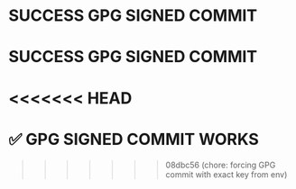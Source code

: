 # SUCCESS GPG SIGNED COMMIT
# SUCCESS GPG SIGNED COMMIT
<<<<<<< HEAD
=======
# ✅ GPG SIGNED COMMIT WORKS
>>>>>>> 08dbc56 (chore: forcing GPG commit with exact key from env)
